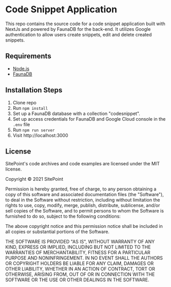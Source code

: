 # Code Snippet Application

This repo contains the source code for a code snippet application built with NextJs and powered by FaunaDB for the back-end. It utilizes Google authentication to allow users create snippets, edit and delete created snippets. 

## Requirements

* [Node.js](http://nodejs.org/)
* [FaunaDB](https://fauna.com/)

## Installation Steps

1. Clone repo
2. Run `npm install`
3. Set up a FaunaDB database with a collection "codesnippet".
4. Set up access credentials for FaunaDB and Google Cloud console in the `.env` file
5. Run `npm run server`
6. Visit http://localhost:3000

## License

SitePoint's code archives and code examples are licensed under the MIT license.

Copyright © 2021 SitePoint

Permission is hereby granted, free of charge, to any person obtaining a copy of this software and associated documentation files (the "Software"), to deal in the Software without restriction, including without limitation the rights to use, copy, modify, merge, publish, distribute, sublicense, and/or sell copies of the Software, and to permit persons to whom the Software is furnished to do so, subject to the following conditions:

The above copyright notice and this permission notice shall be included in all copies or substantial portions of the Software.

THE SOFTWARE IS PROVIDED "AS IS", WITHOUT WARRANTY OF ANY KIND, EXPRESS OR IMPLIED, INCLUDING BUT NOT LIMITED TO THE WARRANTIES OF MERCHANTABILITY, FITNESS FOR A PARTICULAR PURPOSE AND NONINFRINGEMENT. IN NO EVENT SHALL THE AUTHORS OR COPYRIGHT HOLDERS BE LIABLE FOR ANY CLAIM, DAMAGES OR OTHER LIABILITY, WHETHER IN AN ACTION OF CONTRACT, TORT OR OTHERWISE, ARISING FROM, OUT OF OR IN CONNECTION WITH THE SOFTWARE OR THE USE OR OTHER DEALINGS IN THE SOFTWARE.

